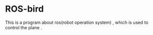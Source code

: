 # ROS-bird
This is a program about ros(robot operation system) , which is used to control the plane .
